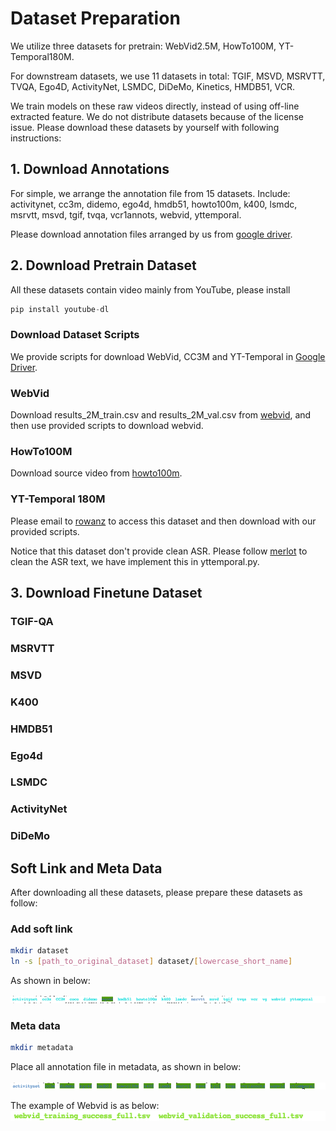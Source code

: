 # Dataset Preparation
We utilize three datasets for pretrain: WebVid2.5M, HowTo100M, YT-Temporal180M.

For downstream datasets, we use 11 datasets in total: TGIF, MSVD, MSRVTT, TVQA, Ego4D, ActivityNet, LSMDC, DiDeMo, Kinetics, HMDB51, VCR.

We train models on these raw videos directly, instead of using off-line extracted feature.
We do not distribute datasets because of the license issue.
Please download these datasets by yourself with following instructions:


## 1. Download Annotations
For simple, we arrange the annotation file from 15 datasets. Include:
activitynet, cc3m, didemo, ego4d, hmdb51, howto100m, k400, lsmdc, msrvtt, msvd, tgif, tvqa, vcr1annots, webvid, yttemporal.


Please download annotation files arranged by us from [google driver](https://drive.google.com/drive/folders/1nXdcVzvA8CoeShk6PhzM8bd0uzCfARXI?usp=sharing).

## 2. Download Pretrain Dataset
All these datasets contain video mainly from YouTube, please install
```python
pip install youtube-dl
```

### Download Dataset Scripts
We provide scripts for download WebVid, CC3M and YT-Temporal in
[Google Driver](https://drive.google.com/drive/folders/12uizpMbjX1Uw7XA5asBy6xbHC-RAVrmd?usp=sharing).



### WebVid
Download results_2M_train.csv and results_2M_val.csv from [webvid](https://github.com/m-bain/webvid), and then use provided scripts to download webvid.

### HowTo100M
Download source video from [howto100m](https://www.di.ens.fr/willow/research/howto100m/).

### YT-Temporal 180M

Please email to [rowanz](https://github.com/rowanz/merlot/tree/main/data) to access this dataset and then download with our provided scripts.

Notice that this dataset don't provide clean ASR. 
Please follow [merlot](https://github.com/rowanz/merlot/blob/main/data/process.py) to clean the ASR text, we have implement this in yttemporal.py.


## 3. Download Finetune Dataset


### TGIF-QA

### MSRVTT

### MSVD

### K400

### HMDB51

### Ego4d

### LSMDC

### ActivityNet

### DiDeMo


## Soft Link and Meta Data

After downloading all these datasets, please prepare these datasets as follow:

### Add soft link
```bash
mkdir dataset
ln -s [path_to_original_dataset] dataset/[lowercase_short_name]
```
As shown in below:

![Datasets](figures/dataset.png)

### Meta data
```bash
mkdir metadata
```
Place all annotation file in metadata, as shown in below:

![Datasets](figures/metadata.png)

The example of Webvid is as below:
![Datasets](figures/webvid.png)